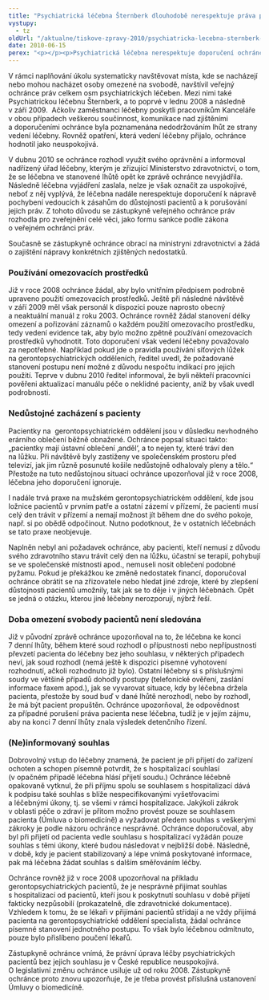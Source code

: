 ```yaml
---
title: "Psychiatrická léčebna Šternberk dlouhodobě nerespektuje práva pacientů"
vystupy:
  - tz
oldUrl: "/aktualne/tiskove-zpravy-2010/psychiatricka-lecebna-sternberk-dlouhodobe-nerespektuje-prava-pacientu"
date: 2010-06-15
perex: "<p></p><p>Psychiatrická léčebna nerespektuje doporučení ochránce k nápravě pochybení zjištěných v roce 2008 a znovu v roce 2009. V léčebně například až dosud chybí jasná pravidla pro používání omezovacích prostředků (síťová lůžka, psychofarmaka apod.), s některými pacienty je zacházeno nedůstojně a nejsou respektována jejich práva. Zatímco jiné léčebny dokázaly obdobná pochybení relativně rychle a bezproblémově odstranit, vedení léčebny Šternberk kritiku i doporučení k nápravě odmítá.</p>"
---
```


<!-- imported from the old website -->

<p>V rámci naplňování úkolu systematicky navštěvovat místa, kde se nacházejí nebo mohou nacházet osoby omezené na svobodě, navštívil veřejný ochránce práv celkem osm psychiatrických léčeben. Mezi nimi také Psychiatrickou léčebnu Šternberk, a to poprvé v lednu 2008 a následně v září 2009.  Ačkoliv zaměstnanci léčebny poskytli pracovníkům Kanceláře v obou případech veškerou součinnost, komunikace nad zjištěními a doporučeními ochránce byla poznamenána nedodržováním lhůt ze strany vedení léčebny. Rovněž opatření, která vedení léčebny přijalo, ochránce hodnotil jako neuspokojivá.</p><p>V dubnu 2010 se ochránce rozhodl využít svého oprávnění a informoval nadřízený úřad léčebny, kterým je zřizující Ministerstvo zdravotnictví, o tom, že se léčebna ve stanovené lhůtě opět ke zprávě ochránce nevyjádřila. Následně léčebna vyjádření zaslala, nelze je však označit za uspokojivé, neboť z něj vyplývá, že léčebna nadále nerespektuje doporučení k nápravě pochybení vedoucích k zásahům do důstojnosti pacientů a k porušování jejich práv. Z tohoto důvodu se zástupkyně veřejného ochránce práv rozhodla pro zveřejnění celé věci, jako formu sankce podle zákona o veřejném ochránci práv. </p><p>Současně se zástupkyně ochránce obrací na ministryni zdravotnictví a žádá o zajištění nápravy konkrétních zjištěných nedostatků. </p><h3>Používání omezovacích prostředků</h3><p>Již v roce 2008 ochránce žádal, aby bylo vnitřním předpisem podrobně upraveno použití omezovacích prostředků. Ještě při následné návštěvě v září 2009 měl však personál k dispozici pouze naprosto obecný a neaktuální manuál z roku 2003. Ochránce rovněž žádal stanovení délky omezení a pořizování záznamů o každém použití omezovacího prostředku, tedy vedení evidence tak, aby bylo možno zpětně používání omezovacích prostředků vyhodnotit. Toto doporučení však vedení léčebny považovalo za nepotřebné. Například pokud jde o pravidla používání síťových lůžek na gerontopsychiatrických odděleních, ředitel uvedl, že požadované stanovení postupu není možné z důvodu nespočtu indikací pro jejich použití. Teprve v dubnu 2010 ředitel informoval, že byli někteří pracovníci pověřeni aktualizací manuálu péče o neklidné pacienty, aniž by však uvedl podrobnosti.</p><h3>Nedůstojné zacházení s pacienty</h3><p>Pacientky na  gerontopsychiatrickém oddělení jsou v důsledku nevhodného erárního oblečení běžně obnažené. Ochránce popsal situaci takto: „pacientky mají ústavní oblečení ‚anděl‘, a to nejen ty, které tráví den na lůžku. Při návštěvě byly zastiženy ve společenském prostoru před televizí, jak jim různě posunuté košile nedůstojně odhalovaly pleny a tělo.“ Přestože na tuto nedůstojnou situaci ochránce upozorňoval již v roce 2008, léčebna jeho doporučení ignoruje. </p><p>I nadále trvá praxe na mužském gerontopsychiatrickém oddělení, kde jsou ložnice pacientů v prvním patře a ostatní zázemí v přízemí, že pacienti musí celý den trávit v přízemí a nemají možnost jít během dne do svého pokoje, např. si po obědě odpočinout. Nutno podotknout, že v ostatních léčebnách se tato praxe neobjevuje. </p><p>Naplněn nebyl ani požadavek ochránce, aby pacienti, kteří nemusí z důvodu svého zdravotního stavu trávit celý den na lůžku, účastní se terapií, pohybují se ve společenské místnosti apod., nemuseli nosit oblečení podobné pyžamu. Pokud je překážkou ke změně nedostatek financí, doporučoval ochránce obrátit se na zřizovatele nebo hledat jiné zdroje, které by zlepšení důstojnosti pacientů umožnily, tak jak se to děje i v jiných léčebnách. Opět se jedná o otázku, kterou jiné léčebny nerozporují, nýbrž řeší. </p><h3>Doba omezení svobody pacientů není sledována</h3><p>Již v původní zprávě ochránce upozorňoval na to, že léčebna ke konci 7 denní lhůty, během které soud rozhodl o přípustnosti nebo nepřípustnosti převzetí pacienta do léčebny bez jeho souhlasu, v některých případech neví, jak soud rozhodl (nemá ještě k dispozici písemné vyhotovení rozhodnutí, ačkoli rozhodnuto již bylo). Ostatní léčebny si s příslušnými soudy ve většině případů dohodly postupy (telefonické ověření, zaslání informace faxem apod.), jak se vyvarovat situace, kdy by léčebna držela pacienta, přestože by soud buď v dané lhůtě nerozhodl, nebo by rozhodl, že má být pacient propuštěn. Ochránce upozorňoval, že odpovědnost za případné porušení práva pacienta nese léčebna, tudíž je v jejím zájmu, aby na konci 7 denní lhůty znala výsledek detenčního řízení. </p><h3>(Ne)informovaný souhlas<p></p></h3><p>Dobrovolný vstup do léčebny znamená, že pacient je při přijetí do zařízení ochoten a schopen písemně potvrdit, že s hospitalizací souhlasí (v opačném případě léčebna hlásí přijetí soudu.) Ochránce léčebně opakovaně vytknul, že při příjmu spolu se souhlasem s hospitalizací dává k podpisu také souhlas s blíže nespecifikovanými vyšetřovacími a léčebnými úkony, tj. se všemi v rámci hospitalizace. Jakýkoli zákrok v oblasti péče o zdraví je přitom možno provést pouze se souhlasem pacienta (Úmluva o biomedicíně) a vyžadovat předem souhlas s veškerými zákroky je podle názoru ochránce nesprávné. Ochránce doporučoval, aby byl při přijetí od pacienta vedle souhlasu s hospitalizací vyžádán pouze souhlas s těmi úkony, které budou následovat v nejbližší době. Následně, v době, kdy je pacient stabilizovaný a lépe vnímá poskytované informace, pak má léčebna žádat souhlas s dalším směřováním léčby. </p><p>Ochránce rovněž již v roce 2008 upozorňoval na příkladu gerontopsychiatrických pacientů, že je nesprávné přijímat souhlas s hospitalizací od pacientů, kteří jsou k poskytnutí souhlasu v době přijetí fakticky nezpůsobilí (prokazatelně, dle zdravotnické dokumentace). Vzhledem k tomu, že se lékaři v přijímání pacientů střídají a ne vždy přijímá pacienta na gerontopsychiatrické oddělení specialista, žádal ochránce písemné stanovení jednotného postupu. To však bylo léčebnou odmítnuto, pouze bylo přislíbeno poučení lékařů.</p><p>Zástupkyně ochránce vnímá, že právní úprava léčby psychiatrických pacientů bez jejich souhlasu je v České republice neuspokojivá. O legislativní změnu ochránce usiluje už od roku 2008. Zástupkyně ochránce proto znovu upozorňuje, že je třeba provést příslušná ustanovení Úmluvy o biomedicíně.</p>
